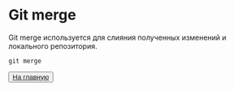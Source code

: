 # Git merge
Git merge используется для слияния полученных изменений и локального репозитория.
```
git merge
```
<button>[На главную](./readme.md)</button>